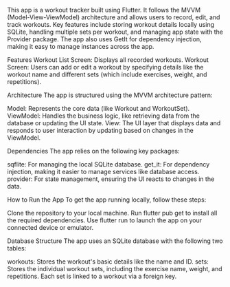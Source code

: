 This app is a workout tracker built using Flutter. It follows the MVVM (Model-View-ViewModel) architecture and allows users to record, edit, and track workouts. Key features include storing workout details locally using SQLite, handling multiple sets per workout, and managing app state with the Provider package. The app also uses GetIt for dependency injection, making it easy to manage instances across the app.


Features
Workout List Screen: Displays all recorded workouts.
Workout Screen: Users can add or edit a workout by specifying details like the workout name and different sets (which include exercises, weight, and repetitions).


Architecture
The app is structured using the MVVM architecture pattern:

Model: Represents the core data (like Workout and WorkoutSet).
ViewModel: Handles the business logic, like retrieving data from the database or updating the UI state.
View: The UI layer that displays data and responds to user interaction by updating based on changes in the ViewModel.


Dependencies
The app relies on the following key packages:

sqflite: For managing the local SQLite database.
get_it: For dependency injection, making it easier to manage services like database access.
provider: For state management, ensuring the UI reacts to changes in the data.


How to Run the App
To get the app running locally, follow these steps:

Clone the repository to your local machine.
Run flutter pub get to install all the required dependencies.
Use flutter run to launch the app on your connected device or emulator.


Database Structure
The app uses an SQLite database with the following two tables:

workouts: Stores the workout's basic details like the name and ID.
sets: Stores the individual workout sets, including the exercise name, weight, and repetitions. Each set is linked to a workout via a foreign key.